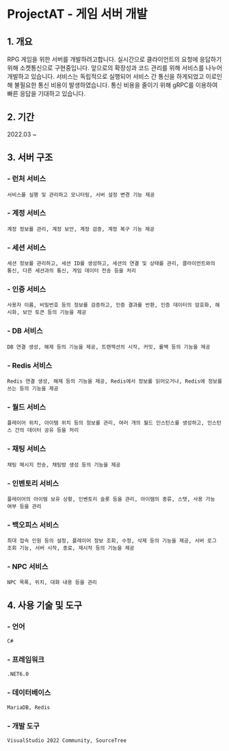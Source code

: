 # ProjectAT - 게임 서버 개발

## 1. 개요
  RPG 게임을 위한 서버를 개발하려고합니다.
  실시간으로 클라이언트의 요청에 응답하기 위해 소켓통신으로 구현중입니다.
  앞으로의 확장성과 코드 관리를 위해 서비스를 나누어 개발하고 있습니다.
  서비스는 독립적으로 실행되어 서비스 간 통신을 하게되었고 이로인해 불필요한 통신 비용이 발생하였습니다.
  통신 비용을 줄이기 위해 gRPC를 이용하여 빠른 응답을 기대하고 있습니다.
  
## 2. 기간
  2022.03 ~ 
  
## 3. 서버 구조
  ### - 런처 서비스
    서비스를 실행 및 관리하고 모니터링, 서버 설정 변경 기능 제공
  ### - 계정 서비스
    계정 정보를 관리, 계정 보안, 계정 검증, 계정 복구 기능 제공
  ### - 세션 서비스
    세션 정보를 관리하고, 세션 ID를 생성하고, 세션의 연결 및 상태를 관리, 클라이언트와의 통신, 다른 세션과의 통신, 게임 데이터 전송 등을 처리
  ### - 인증 서비스
    사용자 이름, 비밀번호 등의 정보를 검증하고, 인증 결과를 반환, 인증 데이터의 암호화, 해시화, 보안 토큰 등의 기능을 제공
  ### - DB 서비스
    DB 연결 생성, 해제 등의 기능을 제공, 트랜잭션의 시작, 커밋, 롤백 등의 기능을 제공
  ### - Redis 서비스
    Redis 연결 생성, 해제 등의 기능을 제공, Redis에서 정보를 읽어오거나, Redis에 정보를 쓰는 등의 기능을 제공
  ### - 월드 서비스
    플레이어 위치, 아이템 위치 등의 정보를 관리, 여러 개의 월드 인스턴스를 생성하고, 인스턴스 간의 데이터 공유 등을 처리
  ### - 채팅 서비스
    채팅 메시지 전송, 채팅방 생성 등의 기능을 제공
  ### - 인벤토리 서비스
    플레이어의 아이템 보유 상황, 인벤토리 슬롯 등을 관리, 아이템의 종류, 스탯, 사용 가능 여부 등을 관리
  ### - 백오피스 서비스
    최대 접속 인원 등의 설정, 플레이어 정보 조회, 수정, 삭제 등의 기능을 제공, 서버 로그 조회 기능, 서버 시작, 종료, 재시작 등의 기능을 제공
  ### - NPC 서비스
    NPC 목록, 위치, 대화 내용 등을 관리
  
## 4. 사용 기술 및 도구
  ### - 언어
    C#
  ### - 프레임워크
    .NET6.0
  ### - 데이터베이스
    MariaDB, Redis
  ### - 개발 도구
    VisualStudio 2022 Community, SourceTree
